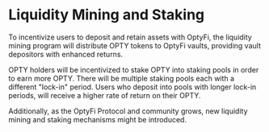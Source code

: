 # Liquidity Mining and Staking

To incentivize users to deposit and retain assets with OptyFi, the liquidity mining program will distribute OPTY tokens to OptyFi vaults, providing vault depositors with enhanced returns. 

OPTY holders will be incentivized to stake OPTY into staking pools in order to earn more OPTY. There will be multiple staking pools each with a different "lock-in" period. Users who deposit into pools with longer lock-in periods, will receive a higher rate of return on their OPTY.

Additionally, as the OptyFi Protocol and community grows, new liquidity mining and staking mechanisms might be introduced.

~~~~

